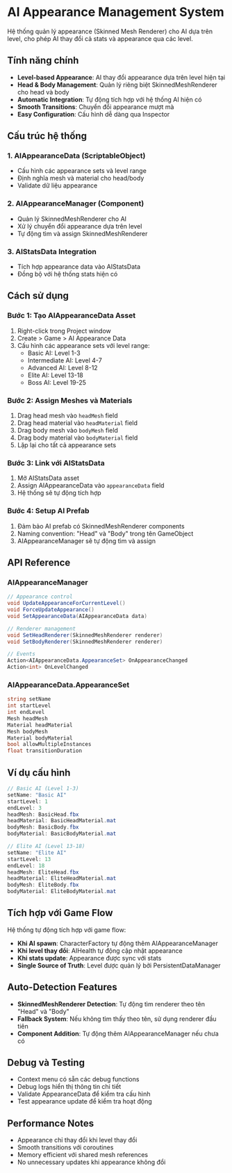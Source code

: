 # AI Appearance Management System

Hệ thống quản lý appearance (Skinned Mesh Renderer) cho AI dựa trên level, cho phép AI thay đổi cả stats và appearance qua các level.

## Tính năng chính

- **Level-based Appearance**: AI thay đổi appearance dựa trên level hiện tại
- **Head & Body Management**: Quản lý riêng biệt SkinnedMeshRenderer cho head và body
- **Automatic Integration**: Tự động tích hợp với hệ thống AI hiện có
- **Smooth Transitions**: Chuyển đổi appearance mượt mà
- **Easy Configuration**: Cấu hình dễ dàng qua Inspector

## Cấu trúc hệ thống

### 1. AIAppearanceData (ScriptableObject)
- Cấu hình các appearance sets và level range
- Định nghĩa mesh và material cho head/body
- Validate dữ liệu appearance

### 2. AIAppearanceManager (Component)
- Quản lý SkinnedMeshRenderer cho AI
- Xử lý chuyển đổi appearance dựa trên level
- Tự động tìm và assign SkinnedMeshRenderer

### 3. AIStatsData Integration
- Tích hợp appearance data vào AIStatsData
- Đồng bộ với hệ thống stats hiện có

## Cách sử dụng

### Bước 1: Tạo AIAppearanceData Asset
1. Right-click trong Project window
2. Create > Game > AI Appearance Data
3. Cấu hình các appearance sets với level range:
   - Basic AI: Level 1-3
   - Intermediate AI: Level 4-7
   - Advanced AI: Level 8-12
   - Elite AI: Level 13-18
   - Boss AI: Level 19-25

### Bước 2: Assign Meshes và Materials
1. Drag head mesh vào `headMesh` field
2. Drag head material vào `headMaterial` field
3. Drag body mesh vào `bodyMesh` field
4. Drag body material vào `bodyMaterial` field
5. Lặp lại cho tất cả appearance sets

### Bước 3: Link với AIStatsData
1. Mở AIStatsData asset
2. Assign AIAppearanceData vào `appearanceData` field
3. Hệ thống sẽ tự động tích hợp

### Bước 4: Setup AI Prefab
1. Đảm bảo AI prefab có SkinnedMeshRenderer components
2. Naming convention: "Head" và "Body" trong tên GameObject
3. AIAppearanceManager sẽ tự động tìm và assign

## API Reference

### AIAppearanceManager
```csharp
// Appearance control
void UpdateAppearanceForCurrentLevel()
void ForceUpdateAppearance()
void SetAppearanceData(AIAppearanceData data)

// Renderer management
void SetHeadRenderer(SkinnedMeshRenderer renderer)
void SetBodyRenderer(SkinnedMeshRenderer renderer)

// Events
Action<AIAppearanceData.AppearanceSet> OnAppearanceChanged
Action<int> OnLevelChanged
```

### AIAppearanceData.AppearanceSet
```csharp
string setName
int startLevel
int endLevel
Mesh headMesh
Material headMaterial
Mesh bodyMesh
Material bodyMaterial
bool allowMultipleInstances
float transitionDuration
```

## Ví dụ cấu hình

```csharp
// Basic AI (Level 1-3)
setName: "Basic AI"
startLevel: 1
endLevel: 3
headMesh: BasicHead.fbx
headMaterial: BasicHeadMaterial.mat
bodyMesh: BasicBody.fbx
bodyMaterial: BasicBodyMaterial.mat

// Elite AI (Level 13-18)
setName: "Elite AI"
startLevel: 13
endLevel: 18
headMesh: EliteHead.fbx
headMaterial: EliteHeadMaterial.mat
bodyMesh: EliteBody.fbx
bodyMaterial: EliteBodyMaterial.mat
```

## Tích hợp với Game Flow

Hệ thống tự động tích hợp với game flow:
- **Khi AI spawn**: CharacterFactory tự động thêm AIAppearanceManager
- **Khi level thay đổi**: AIHealth tự động cập nhật appearance
- **Khi stats update**: Appearance được sync với stats
- **Single Source of Truth**: Level được quản lý bởi PersistentDataManager

## Auto-Detection Features

- **SkinnedMeshRenderer Detection**: Tự động tìm renderer theo tên "Head" và "Body"
- **Fallback System**: Nếu không tìm thấy theo tên, sử dụng renderer đầu tiên
- **Component Addition**: Tự động thêm AIAppearanceManager nếu chưa có

## Debug và Testing

- Context menu có sẵn các debug functions
- Debug logs hiển thị thông tin chi tiết
- Validate AppearanceData để kiểm tra cấu hình
- Test appearance update để kiểm tra hoạt động

## Performance Notes

- Appearance chỉ thay đổi khi level thay đổi
- Smooth transitions với coroutines
- Memory efficient với shared mesh references
- No unnecessary updates khi appearance không đổi
